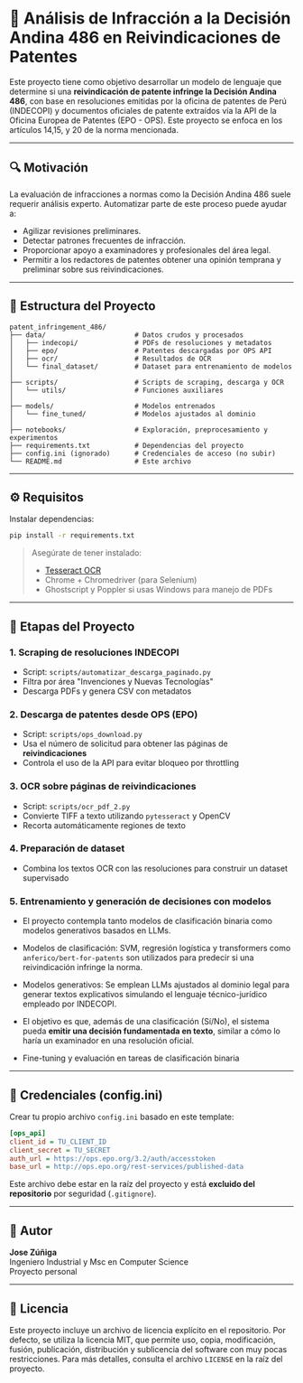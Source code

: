 # 🧠 Análisis de Infracción a la Decisión Andina 486 en Reivindicaciones de Patentes

Este proyecto tiene como objetivo desarrollar un modelo de lenguaje que determine si una **reivindicación de patente infringe la Decisión Andina 486**, con base en resoluciones emitidas por la oficina de patentes de Perú (INDECOPI) y documentos oficiales de patente extraídos vía la API de la Oficina Europea de Patentes (EPO - OPS). Este proyecto se enfoca en los artículos 14,15, y 20 de la norma mencionada.

---

## 🔍 Motivación

La evaluación de infracciones a normas como la Decisión Andina 486 suele requerir análisis experto. Automatizar parte de este proceso puede ayudar a:

- Agilizar revisiones preliminares.
- Detectar patrones frecuentes de infracción.
- Proporcionar apoyo a examinadores y profesionales del área legal.
- Permitir a los redactores de patentes obtener una opinión temprana y preliminar sobre sus reivindicaciones.

---

## 🧱 Estructura del Proyecto

```
patent_infringement_486/
├── data/                      # Datos crudos y procesados
│   ├── indecopi/              # PDFs de resoluciones y metadatos
│   ├── epo/                   # Patentes descargadas por OPS API
│   ├── ocr/                   # Resultados de OCR
│   └── final_dataset/         # Dataset para entrenamiento de modelos
│
├── scripts/                   # Scripts de scraping, descarga y OCR
│   └── utils/                 # Funciones auxiliares
│
├── models/                    # Modelos entrenados
│   └── fine_tuned/            # Modelos ajustados al dominio
│
├── notebooks/                 # Exploración, preprocesamiento y experimentos
├── requirements.txt           # Dependencias del proyecto
├── config.ini (ignorado)      # Credenciales de acceso (no subir)
└── README.md                  # Este archivo
```

---

## ⚙️ Requisitos

Instalar dependencias:

```bash
pip install -r requirements.txt
```

> Asegúrate de tener instalado:
>
> - [Tesseract OCR](https://github.com/tesseract-ocr/tesseract)
> - Chrome + Chromedriver (para Selenium)
> - Ghostscript y Poppler si usas Windows para manejo de PDFs

---

## 🧲 Etapas del Proyecto

### 1. Scraping de resoluciones INDECOPI

- Script: `scripts/automatizar_descarga_paginado.py`
- Filtra por área "Invenciones y Nuevas Tecnologías"
- Descarga PDFs y genera CSV con metadatos

### 2. Descarga de patentes desde OPS (EPO)

- Script: `scripts/ops_download.py`
- Usa el número de solicitud para obtener las páginas de **reivindicaciones**
- Controla el uso de la API para evitar bloqueo por throttling

### 3. OCR sobre páginas de reivindicaciones

- Script: `scripts/ocr_pdf_2.py`
- Convierte TIFF a texto utilizando `pytesseract` y OpenCV
- Recorta automáticamente regiones de texto

### 4. Preparación de dataset

- Combina los textos OCR con las resoluciones para construir un dataset supervisado

### 5. Entrenamiento y generación de decisiones con modelos

- El proyecto contempla tanto modelos de clasificación binaria como modelos generativos basados en LLMs.

- Modelos de clasificación: SVM, regresión logística y transformers como `anferico/bert-for-patents` son utilizados para predecir si una reivindicación infringe la norma.

- Modelos generativos: Se emplean LLMs ajustados al dominio legal para generar textos explicativos simulando el lenguaje técnico-jurídico empleado por INDECOPI.

- El objetivo es que, además de una clasificación (Sí/No), el sistema pueda **emitir una decisión fundamentada en texto**, similar a cómo lo haría un examinador en una resolución oficial.

- Fine-tuning y evaluación en tareas de clasificación binaria

---

## 🔐 Credenciales (config.ini)

Crear tu propio archivo `config.ini` basado en este template:

```ini
[ops_api]
client_id = TU_CLIENT_ID
client_secret = TU_SECRET
auth_url = https://ops.epo.org/3.2/auth/accesstoken
base_url = http://ops.epo.org/rest-services/published-data
```

Este archivo debe estar en la raíz del proyecto y está **excluido del repositorio** por seguridad (`.gitignore`).

---

## 📌 Autor

**Jose Zúñiga**\
Ingeniero Industrial y Msc en Computer Science\
Proyecto personal

---

## 📜 Licencia

Este proyecto incluye un archivo de licencia explícito en el repositorio. Por defecto, se utiliza la licencia MIT, que permite uso, copia, modificación, fusión, publicación, distribución y sublicencia del software con muy pocas restricciones. Para más detalles, consulta el archivo `LICENSE` en la raíz del proyecto.

